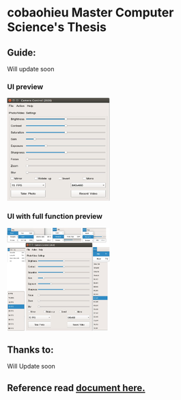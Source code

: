 # cobaohieu Master Computer Science's Thesis

## Guide:
Will update soon

### UI preview
<img class="alignnone size-full wp-image-487" src="/images/UI_only.png" alt="UI preview only" width="240" height="240" />

### UI with full function preview
<img class="alignnone size-full wp-image-487" src="/images/UI_full_func.png" alt="UI with full fucntion preview" width="240" height="240" />

## Thanks to:
Will Update soon

## Reference read <a href="/doc publish/master-thesis.pdf">document here.</a>